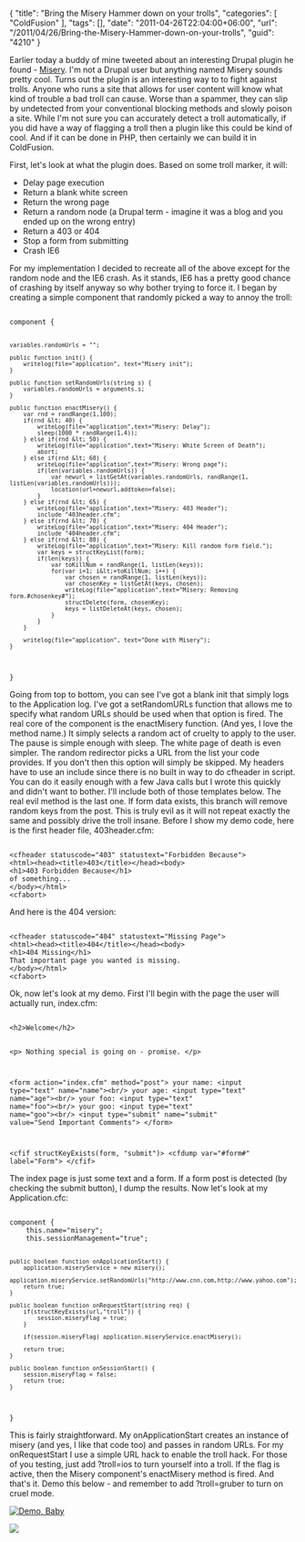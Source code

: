 {
	"title": "Bring the Misery Hammer down on your trolls",
	"categories": [
		"ColdFusion"
	],
	"tags": [],
	"date": "2011-04-26T22:04:00+06:00",
	"url": "/2011/04/26/Bring-the-Misery-Hammer-down-on-your-trolls",
	"guid": "4210"
}

Earlier today a buddy of mine tweeted about an interesting Drupal plugin he found - <a href="http://drupal.org/project/misery">Misery</a>. I'm not a Drupal user but anything named Misery sounds pretty cool. Turns out the plugin is an interesting way to to fight against trolls. Anyone who runs a site that allows for user content will know what kind of trouble a bad troll can cause. Worse than a spammer, they can slip by undetected from your conventional blocking methods and slowly poison a site. While I'm not sure you can accurately detect a troll automatically, if you did have a way of flagging a troll then a plugin like this could be kind of cool. And if it can be done in PHP, then certainly we can build it in ColdFusion.
<!--more-->
<p>

First, let's look at what the plugin does. Based on some troll marker, it will:

<p>

<ul>
<li>Delay page execution
<li>Return a blank white screen
<li>Return the wrong page
<li>Return a random node (a Drupal term - imagine it was a blog and you ended up on the wrong entry)
<li>Return a 403 or 404
<li>Stop a form from submitting
<li>Crash IE6
</ul>

<p>

For my implementation I decided to recreate all of the above except for the random node and the IE6 crash. As it stands, IE6 has a pretty good chance of crashing by itself anyway so why bother trying to force it. I began by creating a simple component that randomly picked a way to annoy the troll:

<p>

<code>
component {

	variables.randomUrls = "";
	
	public function init() {
		writelog(file="application", text="Misery init");
	}

	public function setRandomUrls(string s) {
		variables.randomUrls = arguments.s;
	}
	
	public function enactMisery() {
		var rnd = randRange(1,100);
		if(rnd &lt; 40) {
			writeLog(file="application",text="Misery: Delay");
			sleep(1000 * randRange(1,4));	
		} else if(rnd &lt; 50) {
			writeLog(file="application",text="Misery: White Screen of Death");
			abort;
		} else if(rnd &lt; 60) {
			writeLog(file="application",text="Misery: Wrong page");	
			if(len(variables.randomUrls)) {
				var newurl = listGetAt(variables.randomUrls, randRange(1, listLen(variables.randomUrls)));
				location(url=newurl,addtoken=false);	
			}	
		} else if(rnd &lt; 65) {
			writeLog(file="application",text="Misery: 403 Header");
			include "403header.cfm";
		} else if(rnd &lt; 70) {
			writeLog(file="application",text="Misery: 404 Header");
			include "404header.cfm";
		} else if(rnd &lt; 80) {
			writeLog(file="application",text="Misery: Kill random form field.");
			var keys = structKeyList(form);
			if(len(keys)) {
				var toKillNum = randRange(1, listLen(keys));
				for(var i=1; i&lt;=toKillNum; i++) {	
					var chosen = randRange(1, listLen(keys));
					var chosenKey = listGetAt(keys, chosen);
					writeLog(file="application",text="Misery: Removing form.#chosenkey#");
					structDelete(form, chosenKey);
					keys = listDeleteAt(keys, chosen);	
				}	
			}
		}

		writelog(file="application", text="Done with Misery");		
	}
	
}
</code>

<p>

Going from top to bottom, you can see I've got a blank init that simply logs to the Application log. I've got a setRandomURLs function that allows me to specify what random URLs should be used when that option is fired. The real core of the component is the enactMisery function. (And yes, I love the method name.) It simply selects a random act of cruelty to apply to the user. The pause is simple enough with sleep. The white page of death is even simpler. The random redirector picks a URL from the list your code provides. If you don't then this option will simply be skipped. My headers have to use an include since there is no built in way to do cfheader in script. You can do it easily enough with a few Java calls but I wrote this quickly and didn't want to bother. I'll include both of those templates below. The real evil method is the last one. If form data exists, this branch will remove random keys from the post. This is truly evil as it will not repeat exactly the same and possibly drive the troll insane. Before I show my demo code, here is the first header file, 403header.cfm:

<p>

<code>
&lt;cfheader statuscode="403" statustext="Forbidden Because"&gt;
&lt;html&gt;&lt;head&gt;&lt;title&gt;403&lt;/title&gt;&lt;/head&gt;&lt;body&gt;
&lt;h1&gt;403 Forbidden Because&lt;/h1&gt;
of something...
&lt;/body&gt;&lt;/html&gt;
&lt;cfabort&gt;
</code>

<p>

And here is the 404 version:

<p>

<code>
&lt;cfheader statuscode="404" statustext="Missing Page"&gt;
&lt;html&gt;&lt;head&gt;&lt;title&gt;404&lt;/title&gt;&lt;/head&gt;&lt;body&gt;
&lt;h1&gt;404 Missing&lt;/h1&gt;
That important page you wanted is missing.
&lt;/body&gt;&lt;/html&gt;
&lt;cfabort&gt;
</code>

<p>

Ok, now let's look at my demo. First I'll begin with the page the user will actually run, index.cfm:

<p>

<code>
&lt;h2&gt;Welcome&lt;/h2&gt;

&lt;p&gt;
Nothing special is going on - promise.
&lt;/p&gt;

&lt;form action="index.cfm" method="post"&gt;
your name: &lt;input type="text" name="name"&gt;&lt;br/&gt;
your age: &lt;input type="text" name="age"&gt;&lt;br/&gt;
your foo: &lt;input type="text" name="foo"&gt;&lt;br/&gt;
your goo: &lt;input type="text" name="goo"&gt;&lt;br/&gt;
&lt;input type="submit" name="submit" value="Send Important Comments"&gt;
&lt;/form&gt;

&lt;cfif structKeyExists(form, "submit")&gt;
	&lt;cfdump var="#form#" label="Form"&gt;
&lt;/cfif&gt;
</code>

<p>

The index page is just some text and a form. If a form post is detected (by checking the submit button), I dump the results. Now let's look at my Application.cfc:

<p>

<code>
component {
	this.name="misery";
	this.sessionManagement="true";
	
	public boolean function onApplicationStart() {
		application.miseryService = new misery();
		application.miseryService.setRandomUrls("http://www.cnn.com,http://www.yahoo.com");
		return true;
	}
	
	public boolean function onRequestStart(string req) {
		if(structKeyExists(url,"troll")) {
			session.miseryFlag = true;
		}
		
		if(session.miseryFlag) application.miseryService.enactMisery();
		
		return true;
	}
	
	public boolean function onSessionStart() {
		session.miseryFlag = false;	
		return true;
	}
}
</code>

<p>

This is fairly straightforward. My onApplicationStart creates an instance of misery (and yes, I like that code too) and passes in random URLs. For my onRequestStart I use a simple URL hack to enable the troll hack. For those of you testing, just add ?troll=ios to turn yourself into a troll. If the flag is active, then the Misery component's enactMisery method is fired. And that's it. Demo this below - and remember to add ?troll=gruber to turn on cruel mode.

<p>


<a href="http://www.raymondcamden.com/demos/april262011/index.cfm"><img src="http://static.raymondcamden.com/images/cfjedi/icon_128.png" title="Demo, Baby" border="0"></a>

<p>


<img src="http://static.raymondcamden.com/images/cfjedi/TROLLING_RE_The_Meme_Team-s600x750-97874.jpg" />